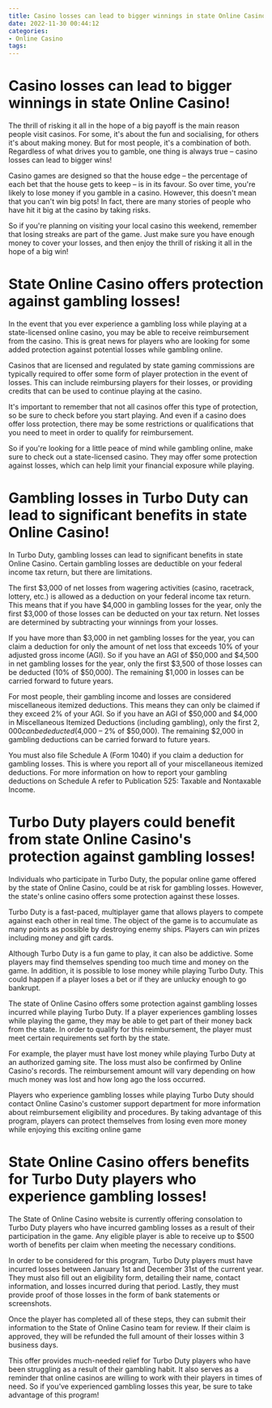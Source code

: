 ```yaml
---
title: Casino losses can lead to bigger winnings in state Online Casino!
date: 2022-11-30 00:44:12
categories:
- Online Casino
tags:
---
```



#  Casino losses can lead to bigger winnings in state Online Casino!

The thrill of risking it all in the hope of a big payoff is the main reason people visit casinos. For some, it's about the fun and socialising, for others it's about making money. But for most people, it's a combination of both. Regardless of what drives you to gamble, one thing is always true – casino losses can lead to bigger wins!

Casino games are designed so that the house edge – the percentage of each bet that the house gets to keep – is in its favour. So over time, you're likely to lose money if you gamble in a casino. However, this doesn't mean that you can't win big pots! In fact, there are many stories of people who have hit it big at the casino by taking risks.

So if you're planning on visiting your local casino this weekend, remember that losing streaks are part of the game. Just make sure you have enough money to cover your losses, and then enjoy the thrill of risking it all in the hope of a big win!

#  State Online Casino offers protection against gambling losses!

In the event that you ever experience a gambling loss while playing at a state-licensed online casino, you may be able to receive reimbursement from the casino. This is great news for players who are looking for some added protection against potential losses while gambling online.

Casinos that are licensed and regulated by state gaming commissions are typically required to offer some form of player protection in the event of losses. This can include reimbursing players for their losses, or providing credits that can be used to continue playing at the casino.

It's important to remember that not all casinos offer this type of protection, so be sure to check before you start playing. And even if a casino does offer loss protection, there may be some restrictions or qualifications that you need to meet in order to qualify for reimbursement.

So if you're looking for a little peace of mind while gambling online, make sure to check out a state-licensed casino. They may offer some protection against losses, which can help limit your financial exposure while playing.

#  Gambling losses in Turbo Duty can lead to significant benefits in state Online Casino!

In Turbo Duty, gambling losses can lead to significant benefits in state Online Casino. Certain gambling losses are deductible on your federal income tax return, but there are limitations.

The first $3,000 of net losses from wagering activities (casino, racetrack, lottery, etc.) is allowed as a deduction on your federal income tax return. This means that if you have $4,000 in gambling losses for the year, only the first $3,000 of those losses can be deducted on your tax return. Net losses are determined by subtracting your winnings from your losses.

If you have more than $3,000 in net gambling losses for the year, you can claim a deduction for only the amount of net loss that exceeds 10% of your adjusted gross income (AGI). So if you have an AGI of $50,000 and $4,500 in net gambling losses for the year, only the first $3,500 of those losses can be deducted (10% of $50,000). The remaining $1,000 in losses can be carried forward to future years.

For most people, their gambling income and losses are considered miscellaneous itemized deductions. This means they can only be claimed if they exceed 2% of your AGI. So if you have an AGI of $50,000 and $4,000 in Miscellaneous Itemized Deductions (including gambling), only the first $2,000 can be deducted ($4,000 – 2% of $50,000). The remaining $2,000 in gambling deductions can be carried forward to future years.

You must also file Schedule A (Form 1040) if you claim a deduction for gambling losses. This is where you report all of your miscellaneous itemized deductions. For more information on how to report your gambling deductions on Schedule A refer to Publication 525: Taxable and Nontaxable Income.

#  Turbo Duty players could benefit from state Online Casino's protection against gambling losses!

Individuals who participate in Turbo Duty, the popular online game offered by the state of Online Casino, could be at risk for gambling losses. However, the state's online casino offers some protection against these losses.

 Turbo Duty is a fast-paced, multiplayer game that allows players to compete against each other in real time. The object of the game is to accumulate as many points as possible by destroying enemy ships. Players can win prizes including money and gift cards.

Although Turbo Duty is a fun game to play, it can also be addictive. Some players may find themselves spending too much time and money on the game. In addition, it is possible to lose money while playing Turbo Duty. This could happen if a player loses a bet or if they are unlucky enough to go bankrupt.

The state of Online Casino offers some protection against gambling losses incurred while playing Turbo Duty. If a player experiences gambling losses while playing the game, they may be able to get part of their money back from the state. In order to qualify for this reimbursement, the player must meet certain requirements set forth by the state.

For example, the player must have lost money while playing Turbo Duty at an authorized gaming site. The loss must also be confirmed by Online Casino's records. The reimbursement amount will vary depending on how much money was lost and how long ago the loss occurred.

Players who experience gambling losses while playing Turbo Duty should contact Online Casino's customer support department for more information about reimbursement eligibility and procedures. By taking advantage of this program, players can protect themselves from losing even more money while enjoying this exciting online game

#  State Online Casino offers benefits for Turbo Duty players who experience gambling losses!

The State of Online Casino website is currently offering consolation to Turbo Duty players who have incurred gambling losses as a result of their participation in the game. Any eligible player is able to receive up to $500 worth of benefits per claim when meeting the necessary conditions.

In order to be considered for this program, Turbo Duty players must have incurred losses between January 1st and December 31st of the current year. They must also fill out an eligibility form, detailing their name, contact information, and losses incurred during that period. Lastly, they must provide proof of those losses in the form of bank statements or screenshots.

Once the player has completed all of these steps, they can submit their information to the State of Online Casino team for review. If their claim is approved, they will be refunded the full amount of their losses within 3 business days.

This offer provides much-needed relief for Turbo Duty players who have been struggling as a result of their gambling habit. It also serves as a reminder that online casinos are willing to work with their players in times of need. So if you’ve experienced gambling losses this year, be sure to take advantage of this program!